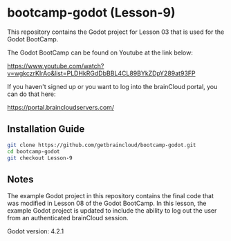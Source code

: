 # bootcamp-godot (Lesson-9)

This repository contains the Godot project for Lesson 03 that is used for the Godot BootCamp.

The Godot BootCamp can be found on Youtube at the link below:

https://www.youtube.com/watch?v=wgkczrKIrAo&list=PLDHkRGdDbBBL4CL89BYkZDpY289at93FP


If you haven't signed up or you want to log into the brainCloud portal, you can do that here:

https://portal.braincloudservers.com/


## Installation Guide

```bash
git clone https://github.com/getbraincloud/bootcamp-godot.git
cd bootcamp-godot
git checkout Lesson-9
```

## Notes

The example Godot project in this repository contains the final code that was modified in Lesson 08 of the Godot BootCamp. In this lesson, the example Godot project is updated to include the ability to log out the user from an authenticated brainCloud session.

Godot version: 4.2.1
